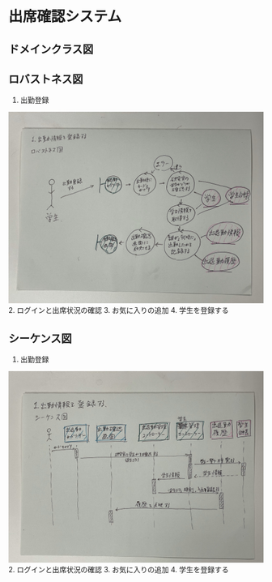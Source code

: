 # 出席確認システム 
## ドメインクラス図


## ロバストネス図
1. 出勤登録
<img src="robustness1.jpg">
2. ログインと出席状況の確認
3. お気に入りの追加
4. 学生を登録する

## シーケンス図
1. 出勤登録
<img src="sequence1.jpg">
2. ログインと出席状況の確認
3. お気に入りの追加
4. 学生を登録する